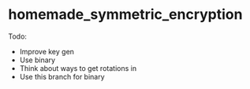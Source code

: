 # homemade_symmetric_encryption
 
Todo:
- Improve key gen
- Use binary
- Think about ways to get rotations in
- Use this branch for binary